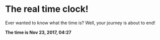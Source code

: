 # The real time clock!

Ever wanted to know what the time is? Well, your journey is about to end!

**The time is Nov 23, 2017, 04:27**